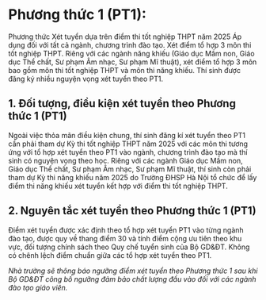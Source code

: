 # Phương thức 1 (PT1): 

Phương thức Xét tuyển dựa trên điểm thi tốt nghiệp THPT năm 2025
Áp dụng đối với tất cả ngành, chương trình đào tạo. Xét điểm tổ hợp 3 môn thi tốt nghiệp THPT. Riêng với các ngành năng khiếu (Giáo dục Mầm non, Giáo dục Thể chất, Sư phạm Âm nhạc, Sư phạm Mĩ thuật), xét điểm tổ hợp 3 môn bao gồm môn thi tốt nghiệp THPT và môn thi năng khiếu. Thí sinh được đăng ký nhiều nguyện vọng xét tuyển theo PT1.
## 1. Đối tượng, điều kiện xét tuyển theo Phương thức 1 (PT1)
Ngoài việc thỏa mãn điều kiện chung, thí sinh đăng kí xét tuyển theo PT1 cần phải tham dự Kỳ thi tốt nghiệp THPT năm 2025 với các môn thi tương ứng với tổ hợp xét tuyển theo PT1 vào ngành, chương trình đào tạo mà thí sinh có nguyện vọng theo học.
Riêng với các ngành Giáo dục Mầm non, Giáo dục Thể chất, Sư phạm Âm nhạc, Sư phạm Mĩ thuật, thí sinh còn phải tham dự Kỳ thi năng khiếu năm 2025 do Trường ĐHSP Hà Nội tổ chức để lấy điểm thi năng khiếu xét tuyển kết hợp với điểm thi tốt nghiệp THPT.
## 2. Nguyên tắc xét tuyển theo Phương thức 1 (PT1)
Điểm xét tuyển được xác định theo tổ hợp xét tuyển PT1 vào từng ngành đào tạo, được quy về thang điểm 30 và tính điểm cộng ưu tiên theo khu vực, đối tượng chính sách theo Quy chế tuyển sinh của Bộ GD&ĐT. Không có chênh lệch điểm chuẩn giữa các tổ hợp xét tuyển theo PT1.   

*Nhà trường sẽ thông báo ngưỡng điểm xét tuyển theo Phương thức 1 sau khi Bộ GD&ĐT công bố ngưỡng đảm bảo chất lượng đầu vào đối với các ngành đào tạo giáo viên.*